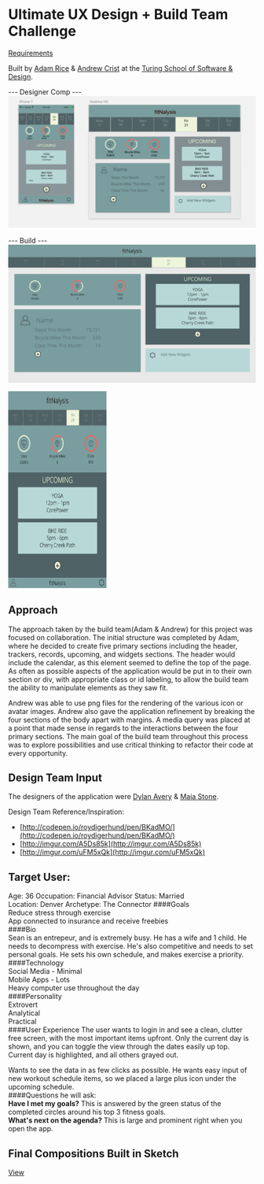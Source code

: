 # Ultimate UX Design + Build Team Challenge

[Requirements](http://frontend.turing.io/projects/ultimate-ux-ui-team-challenge.html)

Built by [Adam Rice](https://github.com/adam-rice) & [Andrew Crist](https://github.com/andrewLcrist) at the [Turing School of Software & Design](https://www.turing.io/).

--- Designer Comp ---
![screen-grab](https://github.com/adam-rice/fitness-app-comp/blob/master/images/designer-comp.png)

--- Build ---
![screen-grab](https://github.com/adam-rice/fitness-app-comp/blob/master/images/desktop.png)

<kbd><img src="https://github.com/adam-rice/fitness-app-comp/blob/master/images/mobile.png" alt="contact card image" width="200" height="400"></kdb>

## Approach

The approach taken by the build team(Adam & Andrew) for this project was focused on collaboration. The initial structure was completed by Adam, where he decided to create five primary sections including the header, trackers, records, upcoming, and widgets sections. The header would include the calendar, as this element seemed to define the top of the page. As often as possible aspects of the application would be put in to their own section or div, with appropriate class or id labeling, to allow the build team the ability to manipulate elements as they saw fit.

Andrew was able to use png files for the rendering of the various icon or avatar images. Andrew also gave the application refinement by breaking the four sections of the body apart with margins. A media query was placed at a point that made sense in regards to the interactions between the four primary sections. The main goal of the build team throughout this process was to explore possibilities and use critical thinking to refactor their code at every opportunity.

## Design Team Input

The designers of the application were [Dylan Avery](https://github.com/dylanavery720) & [Maia Stone](https://github.com/maiastone).

Design Team Reference/Inspiration:
* [http://codepen.io/roydigerhund/pen/BKadMO/](http://codepen.io/roydigerhund/pen/BKadMO/)
* [http://imgur.com/A5Ds85k](http://imgur.com/A5Ds85k)
* [http://imgur.com/uFM5xQk](http://imgur.com/uFM5xQk)

## Target User:
Age: 36 Occupation: Financial Advisor Status: Married   
Location: Denver Archetype:  The Connector
####Goals     
Reduce stress through exercise     
App connected to insurance and receive freebies     
####Bio   
Sean is an entrepeur, and is extremely busy.  He has a wife and 1 child.  He needs to decompress with exercise.  He's also competitive and needs to set personal goals.  He sets his own schedule, and makes exercise a priority.        
####Technology     
Social Media - Minimal  
Mobile Apps - Lots  
Heavy computer use throughout the day  
####Personality  
Extrovert  
Analytical   
Practical   
####User Experience
The user wants to login in and see a clean, clutter free screen, with the most important items upfront.  Only the current day is shown, and you can toggle the view through the dates easily up top.  Current day is highlighted, and all others grayed out.  

Wants to see the data in as few clicks as possible. He wants easy input of new workout schedule items, so we placed a large plus icon under the upcoming schedule.     
####Questions he will ask:  
**Have I met my goals?**  This is answered by the green status of the completed circles around his top 3 fitness goals.  
**What's next on the agenda?**  This is large and prominent right when you open the app.

## Final Compositions Built in Sketch

[View](http://imgur.com/tAoo4Hw)
